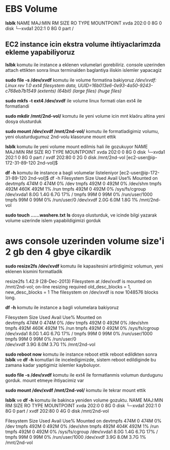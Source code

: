 # EBS Volume

**lsblk**
NAME    MAJ:MIN RM SIZE RO TYPE MOUNTPOINT
xvda    202:0    0   8G  0 disk
└─xvda1 202:1    0   8G  0 part /

## EC2 instance icin ekstra volume ihtiyaclarimzda ekleme yapabiliyoruz

**lslbk** komutu ile instance a eklenen volumelari gorebiliriz.
console uzerinden attach ettikten sonra linux terminalden baglantiya iliskin islemler yapacagiz

**sudo file -s /dev/xvdf**  komutu ile volume formatina bakiyoruz
*/dev/xvdf: Linux rev 1.0 ext4 filesystem data, UUID=16b013e6-0e93-4a50-9243-c768eb7b1549 (extents) (64bit) (large files) (huge files)*

**sudo mkfs -t ext4 /dev/xvdf** ile volume linux formati olan ext4 ile formatlandi

**sudo mkdir /mnt/2nd-vol/** komutu ile yeni volume icin mnt klaöru altina yeni dosya olusturduk

**sudo mount /dev/xvdf /mnt/2nd-vol/** komutu ile formatladigimiz volumu, yeni olusturdugumuz 2nd-volu klasorune mount ettik

**lsblk** komutu ile yeni volume mount edilmis hali ile gozukuyor
NAME    MAJ:MIN RM SIZE RO TYPE MOUNTPOINT
xvda    202:0    0   8G  0 disk 
└─xvda1 202:1    0   8G  0 part /
xvdf    202:80   0   2G  0 disk /mnt/2nd-vol
[ec2-user@ip-172-31-89-120 2nd-vol]$

**df -h** komutu ile instance a bagli volumelar listeleniyor
 [ec2-user@ip-172-31-89-120 2nd-vol]$ df -h
Filesystem      Size  Used Avail Use% Mounted on
devtmpfs        474M     0  474M   0% /dev
tmpfs           492M     0  492M   0% /dev/shm
tmpfs           492M  460K  492M   1% /run
tmpfs           492M     0  492M   0% /sys/fs/cgroup
/dev/xvda1      8.0G  1.4G  6.7G  17% /
tmpfs            99M     0   99M   0% /run/user/1000
tmpfs            99M     0   99M   0% /run/user/0
/dev/xvdf       2.0G  6.0M  1.8G   1% /mnt/2nd-vol  

**sudo touch ......washere.txt**
**ls** dosya olusturduk, ve icinde bilgi yazarak volume uzerinde islem yapabildigimizi gorduk

# aws console uzerinden volume size'i  2 gb den 4 gbye cikardik

**sudo resize2fs /dev/xvdf** komutu ile kapasitesini artirdigimiz volumun, yeni eklenen kismini formatladik

resize2fs 1.42.9 (28-Dec-2013)
Filesystem at /dev/xvdf is mounted on /mnt/2nd-vol; on-line resizing required
old_desc_blocks = 1, new_desc_blocks = 1
The filesystem on /dev/xvdf is now 1048576 blocks long.

**df -h** komutu ile instance a bagli volumelara bakiyoruz

Filesystem      Size  Used Avail Use% Mounted on    
devtmpfs        474M     0  474M   0% /dev
tmpfs           492M     0  492M   0% /dev/shm      
tmpfs           492M  460K  492M   1% /run
tmpfs           492M     0  492M   0% /sys/fs/cgroup
/dev/xvda1      8.0G  1.4G  6.7G  17% /
tmpfs            99M     0   99M   0% /run/user/1000
tmpfs            99M     0   99M   0% /run/user/0   
/dev/xvdf       3.9G  8.0M  3.7G   1% /mnt/2nd-vol

**sudo reboot now** komutu ile instance reboot ettik
reboot edildkten sonra **lsblk** ve **df -h** komutlari ile inceledigimizde, sistem reboot edildiginde bu zamana kadar yaptigimiz islemler kayboluyor.

**sudo file -s /dev/xvdf** komutu ile ext4 ile formatlanmis volumun durdugunu gorduk. mount etmeye ihtiyacimiz var

**sudo mount /dev/xvdf /mnt/2nd-vol/** komutu ile tekrar mount ettik

**lsblk** ve **df -h** komutu ile bakinca yeniden volume gozuktu.
NAME    MAJ:MIN RM SIZE RO TYPE MOUNTPOINT
xvda    202:0    0   8G  0 disk
└─xvda1 202:1    0   8G  0 part /
xvdf    202:80   0   4G  0 disk /mnt/2nd-vol

Filesystem      Size  Used Avail Use% Mounted on
devtmpfs        474M     0  474M   0% /dev
tmpfs           492M     0  492M   0% /dev/shm
tmpfs           492M  404K  492M   1% /run
tmpfs           492M     0  492M   0% /sys/fs/cgroup
/dev/xvda1      8.0G  1.4G  6.7G  17% /
tmpfs            99M     0   99M   0% /run/user/1000
/dev/xvdf       3.9G  8.0M  3.7G   1% /mnt/2nd-vol